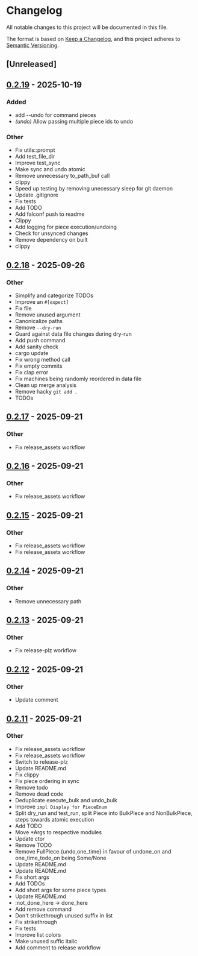 # Changelog

All notable changes to this project will be documented in this file.

The format is based on [Keep a Changelog](https://keepachangelog.com/en/1.0.0/),
and this project adheres to [Semantic Versioning](https://semver.org/spec/v2.0.0.html).

## [Unreleased]

## [0.2.19](https://github.com/GideonBear/falconf/compare/v0.2.18...v0.2.19) - 2025-10-19

### Added

- add --undo for command pieces
- *(undo)* Allow passing multiple piece ids to undo

### Other

- Fix utils::prompt
- Add test_file_dir
- Improve test_sync
- Make sync and undo atomic
- Remove unnecessary to_path_buf call
- clippy
- Speed up testing by removing unecessary sleep for git daemon
- Update .gitignore
- Fix tests
- Add TODO
- Add falconf push to readme
- Clippy
- Add logging for piece execution/undoing
- Check for unsynced changes
- Remove dependency on built
- clippy

## [0.2.18](https://github.com/GideonBear/falconf/compare/v0.2.17...v0.2.18) - 2025-09-26

### Other

- Simplify and categorize TODOs
- Improve an `#[expect]`
- Fix file
- Remove unused argument
- Canonicalize paths
- Remove `--dry-run`
- Guard against data file changes during dry-run
- Add push command
- Add sanity check
- cargo update
- Fix wrong method call
- Fix empty commits
- Fix clap error
- Fix machines being randomly reordered in data file
- Clean up merge analysis
- Remove hacky `git add .`
- TODOs

## [0.2.17](https://github.com/GideonBear/falconf/compare/v0.2.16...v0.2.17) - 2025-09-21

### Other

- Fix release_assets workflow

## [0.2.16](https://github.com/GideonBear/falconf/compare/v0.2.15...v0.2.16) - 2025-09-21

### Other

- Fix release_assets workflow

## [0.2.15](https://github.com/GideonBear/falconf/compare/v0.2.14...v0.2.15) - 2025-09-21

### Other

- Fix release_assets workflow
- Fix release_assets workflow

## [0.2.14](https://github.com/GideonBear/falconf/compare/v0.2.13...v0.2.14) - 2025-09-21

### Other

- Remove unnecessary path

## [0.2.13](https://github.com/GideonBear/falconf/compare/v0.2.12...v0.2.13) - 2025-09-21

### Other

- Fix release-plz workflow

## [0.2.12](https://github.com/GideonBear/falconf/compare/v0.2.11...v0.2.12) - 2025-09-21

### Other

- Update comment

## [0.2.11](https://github.com/GideonBear/falconf/compare/v0.2.10...v0.2.11) - 2025-09-21

### Other

- Fix release_assets workflow
- Fix release_assets workflow
- Switch to release-plz
- Update README.md
- Fix clippy
- Fix piece ordering in sync
- Remove todo
- Remove dead code
- Deduplicate execute_bulk and undo_bulk
- Improve `impl Display for PieceEnum`
- Split dry_run and test_run, split Piece into BulkPiece and NonBulkPiece, steps towards atomic execution
- Add TODO
- Move *Args to respective modules
- Update ctor
- Remove TODO
- Remove FullPiece.{undo,one_time} in favour of undone_on and one_time_todo_on being Some/None
- Update README.md
- Update README.md
- Fix short args
- Add TODOs
- Add short args for some piece types
- Update README.md
- :not_done_here -> done_here
- Add remove command
- Don't strikethrough unused suffix in list
- Fix strikethrough
- Fix tests
- Improve list colors
- Make unused suffic italic
- Add comment to release workflow
